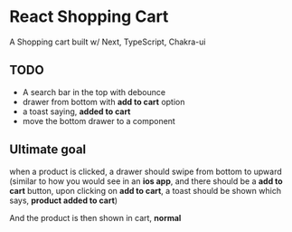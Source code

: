 # React Shopping Cart

A Shopping cart built w/ Next, TypeScript, Chakra-ui

## TODO

- A search bar in the top with debounce
- drawer from bottom with **add to cart** option
- a toast saying, **added to cart**
- move the bottom drawer to a component

## Ultimate goal

when a product is clicked, a drawer should swipe from bottom to upward (similar to how you would see in an **ios app**, and there should be a **add to cart** button, upon clicking on **add to cart**, a toast should be shown which says, **product added to cart**)

And the product is then shown in cart, **normal**
